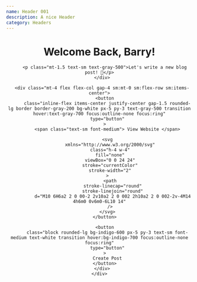 ```yaml
---
name: Header 001
description: A nice Header
category: Headers
---
```


<header class="bg-gray-50">
  <div class="mx-auto max-w-screen-xl px-4 py-8 sm:px-6 sm:py-12 lg:px-8">
    <div class="sm:flex sm:items-center sm:justify-between">
      <div class="text-center sm:text-left">
        <h1 class="text-2xl font-bold text-gray-900 sm:text-3xl">Welcome Back, Barry!</h1>

        <p class="mt-1.5 text-sm text-gray-500">Let's write a new blog post! 🎉</p>
      </div>

      <div class="mt-4 flex flex-col gap-4 sm:mt-0 sm:flex-row sm:items-center">
        <button
          class="inline-flex items-center justify-center gap-1.5 rounded-lg border border-gray-200 bg-white px-5 py-3 text-gray-500 transition hover:text-gray-700 focus:outline-none focus:ring"
          type="button"
        >
          <span class="text-sm font-medium"> View Website </span>

          <svg
            xmlns="http://www.w3.org/2000/svg"
            class="h-4 w-4"
            fill="none"
            viewBox="0 0 24 24"
            stroke="currentColor"
            stroke-width="2"
          >
            <path
              stroke-linecap="round"
              stroke-linejoin="round"
              d="M10 6H6a2 2 0 00-2 2v10a2 2 0 002 2h10a2 2 0 002-2v-4M14 4h6m0 0v6m0-6L10 14"
            />
          </svg>
        </button>

        <button
          class="block rounded-lg bg-indigo-600 px-5 py-3 text-sm font-medium text-white transition hover:bg-indigo-700 focus:outline-none focus:ring"
          type="button"
        >
          Create Post
        </button>
      </div>
    </div>
  </div>
</header>